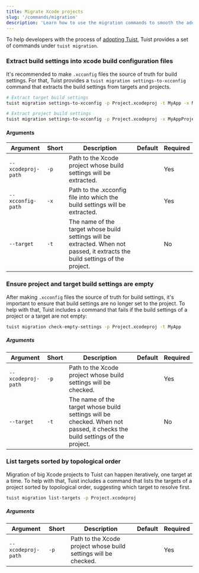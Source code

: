 ```yaml
---
title: Migrate Xcode projects
slug: '/commands/migration'
description: 'Learn how to use the migration commands to smooth the adoption of Tuist from your projects.'
---
```


To help developers with the process of [adopting Tuist](/tutorial/adoption-guidelines/),
Tuist provides a set of commands under `tuist migration`.

### Extract build settings into xcode build configuration files

It's recommended to make `.xcconfig` files the source of truth for build settings.
For that, Tuist provides a `tuist migration settings-to-xcconfig` command that extracts the build settings from targets and projects.

```bash
# Extract target build settings
tuist migration settings-to-xcconfig -p Project.xcodeproj -t MyApp -x MyApp.xcconfig

# Extract project build settings
tuist migration settings-to-xcconfig -p Project.xcodeproj -x MyAppProject.xcconfig
```

#### Arguments

| Argument           | Short | Description                                                                                                                    | Default | Required |
| ------------------ | ----- | ------------------------------------------------------------------------------------------------------------------------------ | ------- | -------- |
| `--xcodeproj-path` | `-p`  | Path to the Xcode project whose build settings will be extracted.                                                              |         | Yes      |
| `--xcconfig-path`  | `-x`  | Path to the .xcconfig file into which the build settings will be extracted.                                                    |         | Yes      |
| `--target`         | `-t`  | The name of the target whose build settings will be extracted. When not passed, it extracts the build settings of the project. |         | No       |

### Ensure project and target build settings are empty

After making `.xcconfig` files the source of truth for build settings,
it's important to ensure that build settings are no longer set to the project.
To help with that, Tuist includes a command that fails if the build settings of a project or a target are not empty:

```bash
tuist migration check-empty-settings -p Project.xcodeproj -t MyApp
```

##### Arguments

| Argument           | Short | Description                                                                                                                | Default | Required |
| ------------------ | ----- | -------------------------------------------------------------------------------------------------------------------------- | ------- | -------- |
| `--xcodeproj-path` | `-p`  | Path to the Xcode project whose build settings will be checked.                                                            |         | Yes      |
| `--target`         | `-t`  | The name of the target whose build settings will be checked. When not passed, it checks the build settings of the project. |         | No       |

### List targets sorted by topological order

Migration of big Xcode projects to Tuist can happen iteratively, one target at a time.
To help with that, Tuist includes a command that lists the targets of a project sorted by topological order, suggesting which target to resolve first.

```bash
tuist migration list-targets -p Project.xcodeproj
```

##### Arguments

| Argument           | Short | Description                                                     | Default | Required |
| ------------------ | ----- | --------------------------------------------------------------- | ------- | -------- |
| `--xcodeproj-path` | `-p`  | Path to the Xcode project whose build settings will be checked. |         | Yes      |
